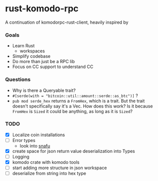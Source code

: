 # rust-komodo-rpc

A continuation of komodorpc-rust-client, heavily inspired by 

### Goals
- Learn Rust
  - workspaces
- Simplify codebase
- Do more than just be a RPC lib
- Focus on CC support to understand CC

### Questions
- Why is there a Queryable trait?
- `#[serde(with = "bitcoin::util::amount::serde::as_btc")]` ?
- `pub mod serde_hex` returns a `FromHex`, which is a trait. But the trait
doesn't specifically say it's a Vec<u8>. How does this work? 
Is it because `FromHex` is `Sized` it could be anything, 
as long as it is `Sized`? 

### TODO
- [x] Localize coin installations
- [ ] Error types
  - look into [snafu](https://docs.rs/snafu/0.1.4/snafu/)
- [x] create space for json return value deserialization into Types
- [ ] Logging
- [x] komodo crate with komodo tools
- [ ] start adding more structure in json workspace
- [ ] deserialize from string into hex type